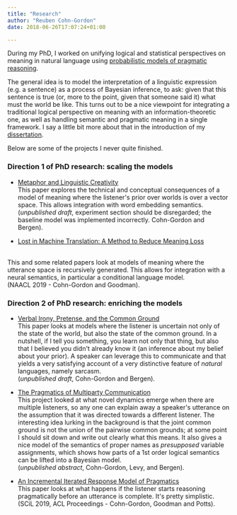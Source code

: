 ```yaml
---
title: "Research"
author: "Reuben Cohn-Gordon"
date: 2018-06-26T17:07:24+01:00

---
```


During my PhD, I worked on unifying logical and statistical perspectives on meaning in natural language using [probabilistic models of pragmatic reasoning](https://reubencohngordon.com/blog/social-reasoning-in-arcadia/).

The general idea is to model the interpretation of a linguistic expression (e.g. a sentence) as a process of Bayesian inference, to ask: given that this sentence is true (or, more to the point, given that someone said it) what must the world be like. This turns out to be a nice viewpoint for integrating a traditional logical perspective on meaning with an information-theoretic one, as well as handling semantic and pragmatic meaning in a single framework. I say a little bit more about that in the introduction of my [dissertation](/docs/ReubenCG-thesis.pdf).

Below are some of the projects I never quite finished.

### Direction 1 of PhD research: scaling the models

- [Metaphor and Linguistic Creativity](/docs/metaphor.pdf) <br/>
This paper explores the technical and conceptual consequences of a model of meaning where the listener's prior over worlds is over a vector space. This allows integration with word embedding semantics. <br/>
(*unpublished draft*, experiment section should be disregarded; the baseline model was implemented incorrectly. Cohn-Gordon and Bergen).

- [Lost in Machine Translation: A Method to Reduce Meaning Loss](https://arxiv.org/abs/1902.09514)
<br/>
This and some related papers look at models of meaning where the utterance space is recursively generated. This allows for integration with a neural semantics, in particular a conditional language model.
<br/>
(NAACL 2019 - Cohn-Gordon and Goodman).

### Direction 2 of PhD research: enriching the models

<!-- In particular, I was interested in scaling probabilistic models of meaning in computationally tractable ways to handle real-world natural language, as well as enriching them on the theoretical side. -->

- [Verbal Irony, Pretense, and the Common Ground](/docs/irony.pdf)
<br/> This paper looks at models where the listener is uncertain not only of the state of the world, but also the state of the common ground. In a nutshell, if I tell you something, you learn not only that thing, but also that I believed you didn't already know it (an inference about my belief about your prior). A speaker can leverage this to communicate and that yields a very satisfying account of a very distinctive feature of *natural* languages, namely sarcasm.
<br/> (*unpublished draft*, Cohn-Gordon and Bergen).

<!-- [**Various other publications**](https://scholar.google.com/citations?user=AG4_QecAAAAJ&hl=en&oi=ao) -->


- [The Pragmatics of Multiparty Communication](/docs/salt.pdf)
<br/> This project looked at what novel dynamics emerge when there are multiple listeners, so any one can explain away a speaker's utterance on the assumption that it was directed towards a different listener. The interesting idea lurking in the background is that the joint common ground is not the union of the pairwise common grounds; at some point I should sit down and write out clearly what this means. It also gives a nice model of the semantics of proper names as *presupposed* variable assignments, which shows how parts of a 1st order logical semantics can be lifted into a Bayesian model.
<br/> (*unpublished abstract*, Cohn-Gordon, Levy, and Bergen).

- [An Incremental Iterated Response Model of Pragmatics](https://arxiv.org/abs/1810.00367)
 <br/> This paper looks at what happens if the listener starts reasoning pragmatically before an utterance is complete. It's pretty simplistic.
 <br/> (SCiL 2019, ACL Proceedings - Cohn-Gordon, Goodman and Potts).



<!-- ### Figurative Language -->


<!-- ### Social Meaning -->
<!--
(Similar work presented at CompPrag 2018 - Cohn-Gordon and Potts)
[Communication-based Evaluation for Natural Language Generation](https://arxiv.org/pdf/1909.07290.pdf) <br/> (SCiL 2020, ACL Proceedings - Newman, Cohn-Gordon, and Potts)
[Modeling "Non-literal" Social Meaning with Bayesian Pragmatics](https://semanticsarchive.net/Archive/Tg3ZGI2M/Cohn.pdf) ([slides](/docs/sub_slides.pdf)) <br/>(Sinn und Bedeutung 2018 - Cohn-Gordon and Qing)

[Non-descriptive/use-conditional meaning in Rational Speech-Act models](https://semanticsarchive.net/Archive/Tg3ZGI2M/Qing.pdf) <br/> (Sinn und Bedeutung 2018 - Qing and Cohn-Gordon)
 -->
<!-- ### Past Work

[Intransitive Object Marking in Amharic](/docs/amharic.pdf) ([description](/docs/dares-and-warnings-in-amharic/)) <br/> (Presented as a [poster](/docs/amharicposter.pdf) at LSA 2017)

[Ability Modals](/docs/modals.pdf) ([description](/docs/ability-modals/))

[Monads for NL Semantics](/docs/monads.pdf) (draft)

[Resultativity in Latin](/docs/resultatives.pdf) ([description](/docs/resultativity-in-latin/)) -->
